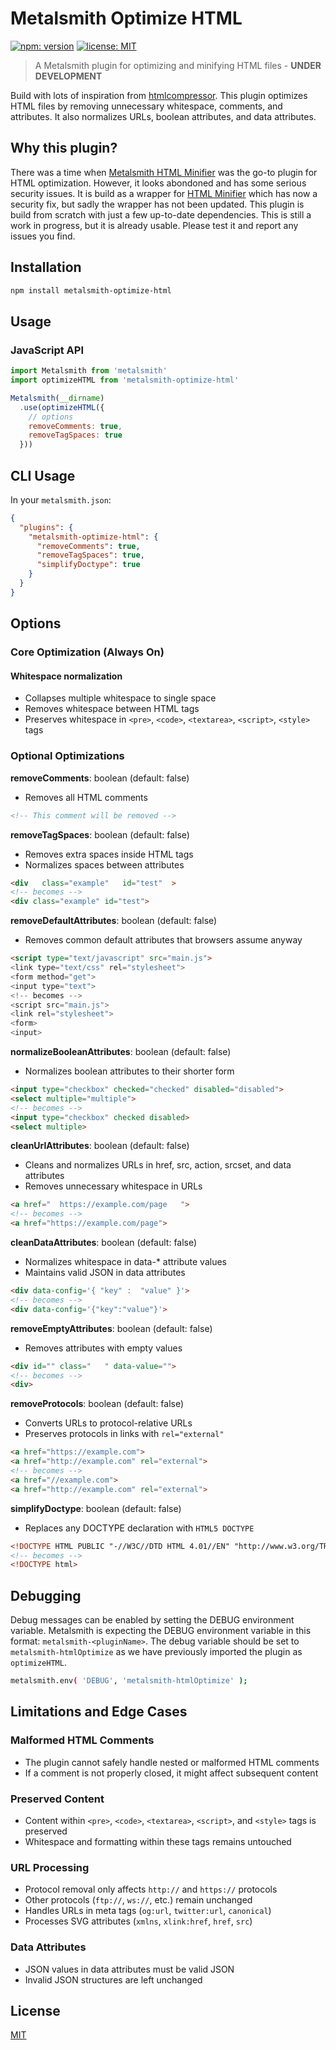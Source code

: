 # Metalsmith Optimize HTML

[![npm: version][npm-badge]][npm-url]
[![license: MIT][license-badge]][license-url]

> A Metalsmith plugin for optimizing and minifying HTML files - **UNDER DEVELOPMENT**

Build with lots of inspiration from [htmlcompressor](https://code.google.com/archive/p/htmlcompressor/). This plugin optimizes HTML files by removing unnecessary whitespace, comments, and attributes. It also normalizes URLs, boolean attributes, and data attributes.

## Why this plugin?
There was a time when [Metalsmith HTML Minifier](https://github.com/whymarrh/metalsmith-html-minifier) was the go-to plugin for HTML optimization. However, it looks abondoned and has some serious security issues. It is build as a wrapper for [HTML Minifier](https://github.com/kangax/html-minifier) which has now a security fix, but sadly the wrapper has not been updated. This plugin is build from scratch with just a few up-to-date dependencies. This is still a work in progress, but it is already usable. Please test it and report any issues you find.

## Installation

```bash
npm install metalsmith-optimize-html
```
## Usage
### JavaScript API

```javascript
import Metalsmith from 'metalsmith'
import optimizeHTML from 'metalsmith-optimize-html'

Metalsmith(__dirname)
  .use(optimizeHTML({
    // options
    removeComments: true,
    removeTagSpaces: true
  }))
```

## CLI Usage

In your `metalsmith.json`:

```json
{
  "plugins": {
    "metalsmith-optimize-html": {
      "removeComments": true,
      "removeTagSpaces": true,
      "simplifyDoctype": true
    }
  }
}
```

## Options

### Core Optimization (Always On)
#### Whitespace normalization
- Collapses multiple whitespace to single space
- Removes whitespace between HTML tags
- Preserves whitespace in `<pre>`, `<code>`, `<textarea>`, `<script>`, `<style>` tags

### Optional Optimizations
**removeComments**: boolean (default: false)

- Removes all HTML comments
```html
<!-- This comment will be removed -->
```

**removeTagSpaces**: boolean (default: false)
- Removes extra spaces inside HTML tags
- Normalizes spaces between attributes
```html
<div   class="example"   id="test"  >
<!-- becomes -->
<div class="example" id="test">
```

**removeDefaultAttributes**: boolean (default: false)
- Removes common default attributes that browsers assume anyway
```html
<script type="text/javascript" src="main.js">
<link type="text/css" rel="stylesheet">
<form method="get">
<input type="text">
<!-- becomes -->
<script src="main.js">
<link rel="stylesheet">
<form>
<input>
```

**normalizeBooleanAttributes**: boolean (default: false)
- Normalizes boolean attributes to their shorter form
```html
<input type="checkbox" checked="checked" disabled="disabled">
<select multiple="multiple">
<!-- becomes -->
<input type="checkbox" checked disabled>
<select multiple>
```

**cleanUrlAttributes**: boolean (default: false)
- Cleans and normalizes URLs in href, src, action, srcset, and data attributes
- Removes unnecessary whitespace in URLs
```html
<a href="  https://example.com/page   ">
<!-- becomes -->
<a href="https://example.com/page">
```

**cleanDataAttributes**: boolean (default: false)
- Normalizes whitespace in data-* attribute values
- Maintains valid JSON in data attributes
```html
<div data-config='{ "key" :  "value" }'>
<!-- becomes -->
<div data-config='{"key":"value"}'>
```

**removeEmptyAttributes**: boolean (default: false)
- Removes attributes with empty values
```html
<div id="" class="   " data-value="">
<!-- becomes -->
<div>
```

**removeProtocols**: boolean (default: false)
- Converts URLs to protocol-relative URLs
- Preserves protocols in links with `rel="external"`
```html
<a href="https://example.com">
<a href="http://example.com" rel="external">
<!-- becomes -->
<a href="//example.com">
<a href="http://example.com" rel="external">
```

**simplifyDoctype**: boolean (default: false)
- Replaces any DOCTYPE declaration with `HTML5 DOCTYPE`
```html
<!DOCTYPE HTML PUBLIC "-//W3C//DTD HTML 4.01//EN" "http://www.w3.org/TR/html4/strict.dtd">
<!-- becomes -->
<!DOCTYPE html>
```

## Debugging
Debug messages can be enabled by setting the DEBUG environment variable. Metalsmith is expecting the DEBUG environment variable in this format: `metalsmith-<pluginName>`.
The debug variable should be set to `metalsmith-htmlOptimize` as we have previously imported the plugin as `optimizeHTML`.
```bash
metalsmith.env( 'DEBUG', 'metalsmith-htmlOptimize' );
```

## Limitations and Edge Cases
### Malformed HTML Comments
- The plugin cannot safely handle nested or malformed HTML comments
- If a comment is not properly closed, it might affect subsequent content

### Preserved Content
- Content within `<pre>`, `<code>`, `<textarea>`, `<script>`, and `<style>` tags is preserved
- Whitespace and formatting within these tags remains untouched

### URL Processing
- Protocol removal only affects `http://` and `https://` protocols
- Other protocols (`ftp://`, `ws://`, etc.) remain unchanged
- Handles URLs in meta tags (`og:url`, `twitter:url`, `canonical`)
- Processes SVG attributes (`xmlns`, `xlink:href`, `href`, `src`)

### Data Attributes
- JSON values in data attributes must be valid JSON
- Invalid JSON structures are left unchanged

## License
[MIT](LICENSE)

[npm-badge]: https://img.shields.io/npm/v/metalsmith-optimize-html.svg
[npm-url]: https://www.npmjs.com/package/metalsmith-optimize-html
[metalsmith-badge]: https://img.shields.io/badge/metalsmith-plugin-green.svg?longCache=true
[metalsmith-url]: https://metalsmith.io
[license-badge]: https://img.shields.io/github/license/wernerglinka/metalsmith-optimize-html
[license-url]: LICENSE
